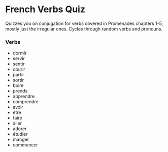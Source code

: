 # French Verbs Quiz

Quizzes you on conjugation for verbs covered in Promenades chapters 1-5, mostly just the irregular ones. Cycles through random verbs and pronouns.

### Verbs
* dormir
* servir
* sentir
* courir
* partir
* sortir
* boire
* prends
* apprendre
* comprendre
* avoir
* être
* faire
* aller
* adorer
* étudier
* manger
* commencer
